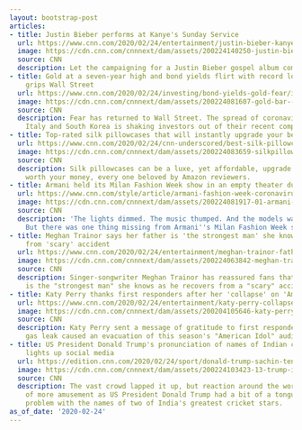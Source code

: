 ```yaml
---
layout: bootstrap-post
articles:
- title: Justin Bieber performs at Kanye's Sunday Service
  url: https://www.cnn.com/2020/02/24/entertainment/justin-bieber-kanye-sunday-trnd/index.html
  image: https://cdn.cnn.com/cnnnext/dam/assets/200224140250-justin-bieber-kanye-west-split-super-tease.jpg
  source: CNN
  description: Let the campaigning for a Justin Bieber gospel album commence.
- title: Gold at a seven-year high and bond yields flirt with record lows as fear
    grips Wall Street
  url: https://www.cnn.com/2020/02/24/investing/bond-yields-gold-fear/index.html
  image: https://cdn.cnn.com/cnnnext/dam/assets/200224081607-gold-bar---dollar---stock-super-tease.jpg
  source: CNN
  description: Fear has returned to Wall Street. The spread of coronavirus cases in
    Italy and South Korea is shaking investors out of their recent complacency.
- title: Top-rated silk pillowcases that will instantly upgrade your bed
  url: https://www.cnn.com/2020/02/24/cnn-underscored/best-silk-pillowcases/index.html
  image: https://cdn.cnn.com/cnnnext/dam/assets/200224083659-silkpillowcaselead-super-tease.jpg
  source: CNN
  description: Silk pillowcases can be a luxe, yet affordable, upgrade. Here are 20
    worth your money, every one beloved by Amazon reviewers.
- title: Armani held its Milan Fashion Week show in an empty theater due to coronavirus
  url: https://www.cnn.com/style/article/armani-fashion-week-coronavirus-trnd/index.html
  image: https://cdn.cnn.com/cnnnext/dam/assets/200224081917-01-armani-milan-show-coronavirus-super-tease.jpg
  source: CNN
  description: 'The lights dimmed. The music thumped. And the models walked the runway.
    But there was one thing missing from Armani''s Milan Fashion Week show: the audience.'
- title: Meghan Trainor says her father is 'the strongest man' she knows as he recovers
    from 'scary' accident
  url: https://www.cnn.com/2020/02/24/entertainment/meghan-trainor-father-recovery-car-accident-intl-scli/index.html
  image: https://cdn.cnn.com/cnnnext/dam/assets/200224063842-meghan-trainor-dad-gary-file-super-tease.jpg
  source: CNN
  description: Singer-songwriter Meghan Trainor has reassured fans that her father
    is the "strongest man" she knows as he recovers from a "scary" accident.
- title: Katy Perry thanks first responders after her 'collapse' on 'American Idol'
  url: https://www.cnn.com/2020/02/24/entertainment/katy-perry-collapse-idol/index.html
  image: https://cdn.cnn.com/cnnnext/dam/assets/200204105646-katy-perry-mug-2019-super-tease.jpg
  source: CNN
  description: Katy Perry sent a message of gratitude to first responders after a
    gas leak caused an evacuation of this season's "American Idol" auditions.
- title: US President Donald Trump's pronunciation of names of Indian cricket greats
    lights up social media
  url: https://edition.cnn.com/2020/02/24/sport/donald-trump-sachin-tendulkar-virat-kohli-cricket-names-spt-intl/index.html
  image: https://cdn.cnn.com/cnnnext/dam/assets/200224103423-13-trump-india-0224-namaste-super-tease.jpg
  source: CNN
  description: The vast crowd lapped it up, but reaction around the world was one
    of more amusement as US President Donald Trump had a bit of a tongue twisting
    problem with the names of two of India's greatest cricket stars.
as_of_date: '2020-02-24'
---
```


